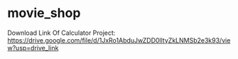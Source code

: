# movie_shop

Download Link Of Calculator Project: https://drive.google.com/file/d/1JxRo1AbduJwZDD0lltyZkLNMSb2e3k93/view?usp=drive_link
